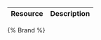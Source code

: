 <!--
@title Brand
@author Moltin Ltd
@description Brands endpoints
-->

Resource | Description
---------|------------
{% Brand %}